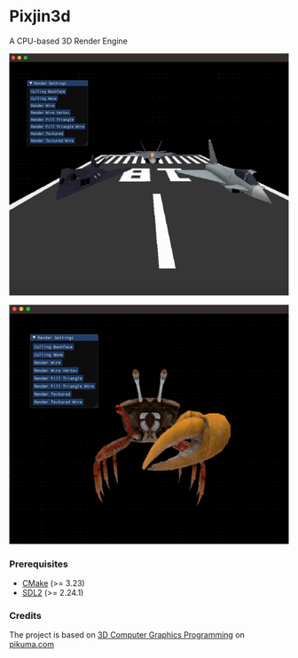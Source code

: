 # Pixjin3d
A CPU-based 3D Render Engine

![runway](assets/runway.gif)

![crab](assets/crab.gif)
### Prerequisites
+ [CMake](http://www.cmake.org "CMake project page") (>= 3.23)
+ [SDL2](https://www.libsdl.org "Simple DirectMedia Layer") (>= 2.24.1)

### Credits
The project is based on [3D Computer Graphics Programming](https://pikuma.com/courses/learn-3d-computer-graphics-programming "3D Graphics Engine") on [pikuma.com](https://pikuma.com)